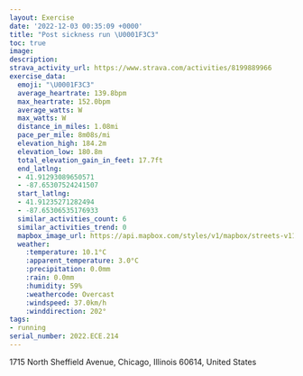 ```yaml
---
layout: Exercise
date: '2022-12-03 00:35:09 +0000'
title: "Post sickness run \U0001F3C3"
toc: true
image:
description:
strava_activity_url: https://www.strava.com/activities/8199889966
exercise_data:
  emoji: "\U0001F3C3"
  average_heartrate: 139.8bpm
  max_heartrate: 152.0bpm
  average_watts: W
  max_watts: W
  distance_in_miles: 1.08mi
  pace_per_mile: 8m08s/mi
  elevation_high: 184.2m
  elevation_low: 180.8m
  total_elevation_gain_in_feet: 17.7ft
  end_latlng:
  - 41.91293089650571
  - -87.65307524241507
  start_latlng:
  - 41.91235271282494
  - -87.65306535176933
  similar_activities_count: 6
  similar_activities_trend: 0
  mapbox_image_url: https://api.mapbox.com/styles/v1/mapbox/streets-v11/static/path-5+787af2-1.0(%7Bly~Flw~uO_%40Ak%40Dc%40%3FyAA%5D%3F_%40DqKJ%5D%3FIGCS%3FgCBa%40FOz%40G~EC~IK),pin-s-s+e5b22e(-87.65319,41.91454),pin-s-f+89ae00(-87.65209999999998,41.91485)/auto/800x800?access_token=pk.eyJ1Ijoiam9zaGJlY2ttYW4iLCJhIjoiY205eWR2aDd1MWZ6djJrbXc4a3M0bWZleiJ9.XiG9OWkNcZk2QzjJbxLB4A
  weather:
    :temperature: 10.1°C
    :apparent_temperature: 3.0°C
    :precipitation: 0.0mm
    :rain: 0.0mm
    :humidity: 59%
    :weathercode: Overcast
    :windspeed: 37.0km/h
    :winddirection: 202°
tags:
- running
serial_number: 2022.ECE.214
---
```

1715 North Sheffield Avenue, Chicago, Illinois 60614, United States
